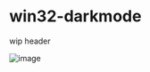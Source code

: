 # win32-darkmode
wip header

![image](https://github.com/rounk-ctrl/win32-darkmode/assets/70931017/9dbc20ea-f416-406c-8582-eb95f2127610)

